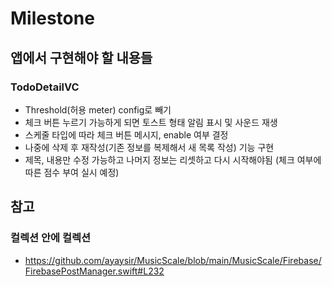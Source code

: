 # Milestone

## 앱에서 구현해야 할 내용들

### TodoDetailVC
- Threshold(허용 meter) config로 빼기
- 체크 버튼 누르기 가능하게 되면 토스트 형태 알림 표시 및 사운드 재생
- 스케줄 타입에 따라 체크 버튼 메시지, enable 여부 결정
- 나중에 삭제 후 재작성(기존 정보를 복제해서 새 목록 작성) 기능 구현
 - 제목, 내용만 수정 가능하고 나머지 정보는 리셋하고 다시 시작해야됨 (체크 여부에 따른 점수 부여 실시 예정)


## 참고
### 컬렉션 안에 컬렉션
- https://github.com/ayaysir/MusicScale/blob/main/MusicScale/Firebase/FirebasePostManager.swift#L232
